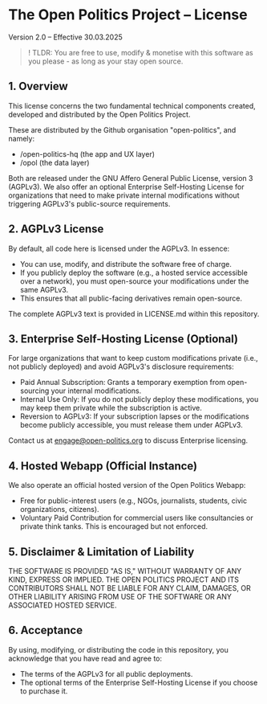 # The Open Politics Project – License

Version 2.0 – Effective 30.03.2025

> ! TLDR: You are free to use, modify & monetise with this software as you please - as long as your stay open source.

## 1. Overview

This license concerns the two fundamental technical components created, developed and distributed by the Open Politics Project.

These are distributed by the Github organisation "open-politics", and namely:

- /open-politics-hq (the app and UX layer)
- /opol (the data layer)

Both are released under the GNU Affero General Public License, version 3 (AGPLv3).
We also offer an optional Enterprise Self-Hosting License for organizations that need to make private internal modifications without triggering AGPLv3's public-source requirements.

## 2. AGPLv3 License

By default, all code here is licensed under the AGPLv3. In essence:

- You can use, modify, and distribute the software free of charge.
- If you publicly deploy the software (e.g., a hosted service accessible over a network), you must open-source your modifications under the same AGPLv3.
- This ensures that all public-facing derivatives remain open-source.

The complete AGPLv3 text is provided in LICENSE.md within this repository.

## 3. Enterprise Self-Hosting License (Optional)

For large organizations that want to keep custom modifications private (i.e., not publicly deployed) and avoid AGPLv3's disclosure requirements:

- Paid Annual Subscription: Grants a temporary exemption from open-sourcing your internal modifications.
- Internal Use Only: If you do not publicly deploy these modifications, you may keep them private while the subscription is active.
- Reversion to AGPLv3: If your subscription lapses or the modifications become publicly accessible, you must release them under AGPLv3.

Contact us at engage@open-politics.org to discuss Enterprise licensing.

## 4. Hosted Webapp (Official Instance)

We also operate an official hosted version of the Open Politics Webapp:

- Free for public-interest users (e.g., NGOs, journalists, students, civic organizations, citizens). 
- Voluntary Paid Contribution for commercial users like consultancies or private think tanks. This is encouraged but not enforced.

## 5. Disclaimer & Limitation of Liability

THE SOFTWARE IS PROVIDED "AS IS," WITHOUT WARRANTY OF ANY KIND, EXPRESS OR IMPLIED. THE OPEN POLITICS PROJECT AND ITS CONTRIBUTORS SHALL NOT BE LIABLE FOR ANY CLAIM, DAMAGES, OR OTHER LIABILITY ARISING FROM USE OF THE SOFTWARE OR ANY ASSOCIATED HOSTED SERVICE.

## 6. Acceptance

By using, modifying, or distributing the code in this repository, you acknowledge that you have read and agree to:

- The terms of the AGPLv3 for all public deployments.
- The optional terms of the Enterprise Self-Hosting License if you choose to purchase it.